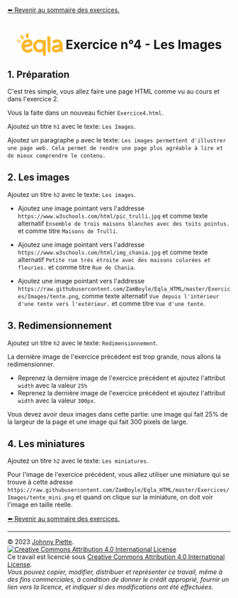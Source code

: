 [:arrow_left: Revenir au sommaire des exercices.](/Exercices/README.md#exercices)
<h1 id="exercice4" style="display: flex; align-items: center; justify-content: center;">
    <img src="/Images/Eqla.png" style="height:50px" alt="Logo d'Eqla">
    &nbsp;Exercice n°4 - Les Images
</h1>

## 1. Préparation
C'est très simple, vous allez faire une page HTML comme vu au cours et dans l'exercice 2.

Vous la faite dans un nouveau fichier `Exercice4.html`.

Ajoutez un titre `h1` avec le texte: `Les Images`.

Ajoutez un paragraphe `p` avec le texte: `Les images permettent d'illustrer une page web. Cela permet de rendre une page plus agréable à lire et de mieux comprendre le contenu.`

## 2. Les images
Ajoutez un titre `h2` avec le texte: `Les images`.

- Ajoutez une image pointant vers l'addresse `https://www.w3schools.com/html/pic_trulli.jpg` et comme texte alternatif `Ensemble de trois maisons blanches avec des toits pointus.` et comme titre `Maisons de Trulli`.

- Ajoutez une image pointant vers l'addresse `https://www.w3schools.com/html/img_chania.jpg` et comme texte alternatif `Petite rue très étroite avec des maisons colorées et fleuries.` et comme titre `Rue de Chania`.

- Ajoutez une image pointant vers l'addresse `https://raw.githubusercontent.com/ZamBoyle/Eqla_HTML/master/Exercices/Images/tente.png`, comme texte alternatif `Vue depuis l'intérieur d'une tente vers l'extérieur.` et comme titre `Vue d'une tente`.

## 3. Redimensionnement
Ajoutez un titre `h2` avec le texte: `Redimensionnement`.

La dernière image de l'exercice précédent est trop grande, nous allons la redimensionner.

- Reprenez la dernière image de l'exercice précédent et ajoutez l'attribut `width` avec la valeur `25%`
- Reprenez la dernière image de l'exercice précédent et ajoutez l'attribut `width` avec la valeur `300px`.

Vous devez avoir deux images dans cette partie: une image qui fait 25% de la largeur de la page et une image qui fait 300 pixels de large.
## 4. Les miniatures

Ajoutez un titre `h2` avec le texte: `Les miniatures`.

Pour l'image de l'exercice précédent, vous allez utiliser une miniature qui se trouve à cette adresse `https://raw.githubusercontent.com/ZamBoyle/Eqla_HTML/master/Exercices/Images/tente_mini.png` et quand on clique sur la miniature, on doit voir l'image en taille réelle.


[:arrow_left: Revenir au sommaire des exercices.](/Exercices/README.md#exercices)

---
&copy; 2023 [Johnny Piette](https://github.com/ZamBoyle).  
[![Creative Commons Attribution 4.0 International License](https://i.creativecommons.org/l/by/4.0/88x31.png)](https://creativecommons.org/licenses/by/4.0/)  
Ce travail est licencié sous [Creative Commons Attribution 4.0 International License](https://creativecommons.org/licenses/by/4.0/).   
_Vous pouvez copier, modifier, distribuer et représenter ce travail, même à des fins commerciales, à condition de donner le crédit approprié, fournir un lien vers la licence, et indiquer si des modifications ont été effectuées._